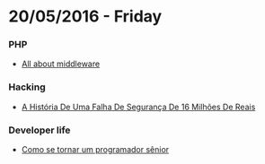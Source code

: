 # 20/05/2016 - Friday


### PHP

- [All about middleware](http://blog.ircmaxell.com/2016/05/all-about-middleware.html)

### Hacking

- [A História De Uma Falha De Segurança De 16 Milhões De Reais](http://www.fidelis.work/a-historia-de-uma-falha-de-seguranca-de-16-milhoes-de-reais/)

### Developer life

- [Como se tornar um programador sênior](http://brjs.com.br/como-se-tornar-um-programador-senior/)
